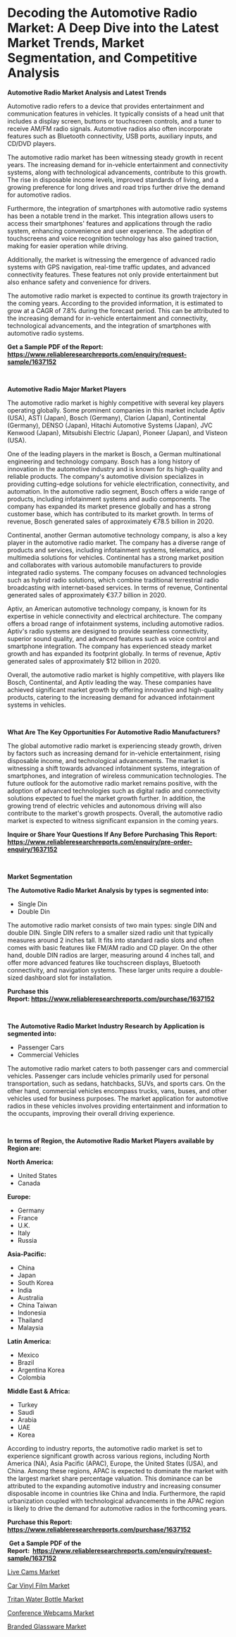 <p><h1>Decoding the Automotive Radio Market: A Deep Dive into the Latest Market Trends, Market Segmentation, and Competitive Analysis</h1></p><p><strong>Automotive Radio Market Analysis and Latest Trends</strong></p>
<p><p>Automotive radio refers to a device that provides entertainment and communication features in vehicles. It typically consists of a head unit that includes a display screen, buttons or touchscreen controls, and a tuner to receive AM/FM radio signals. Automotive radios also often incorporate features such as Bluetooth connectivity, USB ports, auxiliary inputs, and CD/DVD players.</p><p>The automotive radio market has been witnessing steady growth in recent years. The increasing demand for in-vehicle entertainment and connectivity systems, along with technological advancements, contribute to this growth. The rise in disposable income levels, improved standards of living, and a growing preference for long drives and road trips further drive the demand for automotive radios.</p><p>Furthermore, the integration of smartphones with automotive radio systems has been a notable trend in the market. This integration allows users to access their smartphones' features and applications through the radio system, enhancing convenience and user experience. The adoption of touchscreens and voice recognition technology has also gained traction, making for easier operation while driving.</p><p>Additionally, the market is witnessing the emergence of advanced radio systems with GPS navigation, real-time traffic updates, and advanced connectivity features. These features not only provide entertainment but also enhance safety and convenience for drivers.</p><p>The automotive radio market is expected to continue its growth trajectory in the coming years. According to the provided information, it is estimated to grow at a CAGR of 7.8% during the forecast period. This can be attributed to the increasing demand for in-vehicle entertainment and connectivity, technological advancements, and the integration of smartphones with automotive radio systems.</p></p>
<p><strong>Get a Sample PDF of the Report:&nbsp; <a href="https://www.reliableresearchreports.com/enquiry/request-sample/1637152">https://www.reliableresearchreports.com/enquiry/request-sample/1637152</a></strong></p>
<p>&nbsp;</p>
<p><strong>Automotive Radio Major Market Players</strong></p>
<p><p>The automotive radio market is highly competitive with several key players operating globally. Some prominent companies in this market include Aptiv (USA), ASTI (Japan), Bosch (Germany), Clarion (Japan), Continental (Germany), DENSO (Japan), Hitachi Automotive Systems (Japan), JVC Kenwood (Japan), Mitsubishi Electric (Japan), Pioneer (Japan), and Visteon (USA).</p><p>One of the leading players in the market is Bosch, a German multinational engineering and technology company. Bosch has a long history of innovation in the automotive industry and is known for its high-quality and reliable products. The company's automotive division specializes in providing cutting-edge solutions for vehicle electrification, connectivity, and automation. In the automotive radio segment, Bosch offers a wide range of products, including infotainment systems and audio components. The company has expanded its market presence globally and has a strong customer base, which has contributed to its market growth. In terms of revenue, Bosch generated sales of approximately €78.5 billion in 2020.</p><p>Continental, another German automotive technology company, is also a key player in the automotive radio market. The company has a diverse range of products and services, including infotainment systems, telematics, and multimedia solutions for vehicles. Continental has a strong market position and collaborates with various automobile manufacturers to provide integrated radio systems. The company focuses on advanced technologies such as hybrid radio solutions, which combine traditional terrestrial radio broadcasting with internet-based services. In terms of revenue, Continental generated sales of approximately €37.7 billion in 2020.</p><p>Aptiv, an American automotive technology company, is known for its expertise in vehicle connectivity and electrical architecture. The company offers a broad range of infotainment systems, including automotive radios. Aptiv's radio systems are designed to provide seamless connectivity, superior sound quality, and advanced features such as voice control and smartphone integration. The company has experienced steady market growth and has expanded its footprint globally. In terms of revenue, Aptiv generated sales of approximately $12 billion in 2020.</p><p>Overall, the automotive radio market is highly competitive, with players like Bosch, Continental, and Aptiv leading the way. These companies have achieved significant market growth by offering innovative and high-quality products, catering to the increasing demand for advanced infotainment systems in vehicles.</p></p>
<p>&nbsp;</p>
<p><strong>What Are The Key Opportunities For Automotive Radio Manufacturers?</strong></p>
<p><p>The global automotive radio market is experiencing steady growth, driven by factors such as increasing demand for in-vehicle entertainment, rising disposable income, and technological advancements. The market is witnessing a shift towards advanced infotainment systems, integration of smartphones, and integration of wireless communication technologies. The future outlook for the automotive radio market remains positive, with the adoption of advanced technologies such as digital radio and connectivity solutions expected to fuel the market growth further. In addition, the growing trend of electric vehicles and autonomous driving will also contribute to the market's growth prospects. Overall, the automotive radio market is expected to witness significant expansion in the coming years.</p></p>
<p><strong>Inquire or Share Your Questions If Any Before Purchasing This Report: <a href="https://www.reliableresearchreports.com/enquiry/pre-order-enquiry/1637152">https://www.reliableresearchreports.com/enquiry/pre-order-enquiry/1637152</a></strong></p>
<p>&nbsp;</p>
<p><strong>Market Segmentation</strong></p>
<p><strong>The Automotive Radio Market Analysis by types is segmented into:</strong></p>
<p><ul><li>Single Din</li><li>Double Din</li></ul></p>
<p><p>The automotive radio market consists of two main types: single DIN and double DIN. Single DIN refers to a smaller sized radio unit that typically measures around 2 inches tall. It fits into standard radio slots and often comes with basic features like FM/AM radio and CD player. On the other hand, double DIN radios are larger, measuring around 4 inches tall, and offer more advanced features like touchscreen displays, Bluetooth connectivity, and navigation systems. These larger units require a double-sized dashboard slot for installation.</p></p>
<p><strong>Purchase this Report:&nbsp;<a href="https://www.reliableresearchreports.com/purchase/1637152">https://www.reliableresearchreports.com/purchase/1637152</a></strong></p>
<p>&nbsp;</p>
<p><strong>The Automotive Radio Market Industry Research by Application is segmented into:</strong></p>
<p><ul><li>Passenger Cars</li><li>Commercial Vehicles</li></ul></p>
<p><p>The automotive radio market caters to both passenger cars and commercial vehicles. Passenger cars include vehicles primarily used for personal transportation, such as sedans, hatchbacks, SUVs, and sports cars. On the other hand, commercial vehicles encompass trucks, vans, buses, and other vehicles used for business purposes. The market application for automotive radios in these vehicles involves providing entertainment and information to the occupants, improving their overall driving experience.</p></p>
<p>&nbsp;</p>
<p><strong>In terms of Region, the Automotive Radio Market Players available by Region are:</strong></p>
<p>
    <p> <strong> North America: </strong>
        <ul>
            <li>United States</li>
            <li>Canada</li>
        </ul>
        </p> 
    <p> <strong> Europe: </strong>
        <ul>
            <li>Germany</li>
            <li>France</li>
            <li>U.K.</li>
            <li>Italy</li>
            <li>Russia</li>
        </ul>
        </p> 
    <p> <strong> Asia-Pacific: </strong>
        <ul>
            <li>China</li>
            <li>Japan</li>
            <li>South Korea</li>
            <li>India</li>
            <li>Australia</li>
            <li>China Taiwan</li>
            <li>Indonesia</li>
            <li>Thailand</li>
            <li>Malaysia</li>
        </ul>
        </p> 
    <p> <strong> Latin America: </strong>
        <ul>
            <li>Mexico</li>
            <li>Brazil</li>
            <li>Argentina Korea</li>
            <li>Colombia</li>
        </ul>
        </p> 
    <p> <strong> Middle East & Africa: </strong>
        <ul>
            <li>Turkey</li>
            <li>Saudi</li>
            <li>Arabia</li>
            <li>UAE</li>
            <li>Korea</li>
        </ul>
    </p>
    </p>
<p><p>According to industry reports, the automotive radio market is set to experience significant growth across various regions, including North America (NA), Asia Pacific (APAC), Europe, the United States (USA), and China. Among these regions, APAC is expected to dominate the market with the largest market share percentage valuation. This dominance can be attributed to the expanding automotive industry and increasing consumer disposable income in countries like China and India. Furthermore, the rapid urbanization coupled with technological advancements in the APAC region is likely to drive the demand for automotive radios in the forthcoming years.</p></p>
<p><strong>Purchase this Report: <a href="https://www.reliableresearchreports.com/purchase/1637152">https://www.reliableresearchreports.com/purchase/1637152</a></strong></p>
<p>&nbsp;<strong>Get a Sample PDF of the Report:&nbsp;&nbsp;<a href="https://www.reliableresearchreports.com/enquiry/request-sample/1637152">https://www.reliableresearchreports.com/enquiry/request-sample/1637152</a></strong></p>
<p><strong></strong></p>
<p><p><a href="https://medium.com/@bonniehoppe2023/live-cams-market-insights-into-market-cagr-market-trends-and-growth-strategies-57aa8d9ca6f6">Live Cams Market</a></p><p><a href="https://medium.com/@olenwuckert56/car-vinyl-film-market-comprehensive-assessment-by-type-application-and-geography-1eeb3183844b">Car Vinyl Film Market</a></p><p><a href="https://medium.com/@randysimpson755/tritan-water-bottle-market-insights-into-market-cagr-market-trends-and-growth-strategies-1264b22fc521">Tritan Water Bottle Market</a></p><p><a href="https://medium.com/@jenniferwhite656/conference-webcams-market-trends-and-market-analysis-forecasted-for-period-2023-2030-f291db887c34">Conference Webcams Market</a></p><p><a href="https://medium.com/@linneahilll6456/branded-glassware-market-research-report-its-history-and-forecast-2023-to-2030-0e473ac4c37c">Branded Glassware Market</a></p></p>